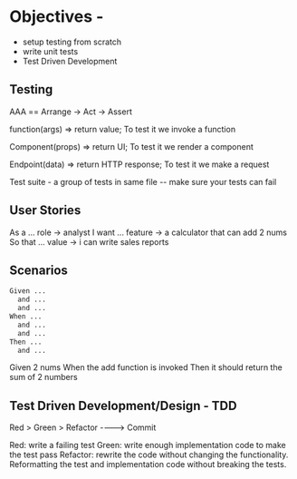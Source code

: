 
# Objectives - 

- setup testing from scratch
- write unit tests
- Test Driven Development

## Testing

AAA == Arrange -> Act -> Assert

function(args) => return value; To test it we invoke a function

Component(props) => return UI; To test it we render a component

Endpoint(data) => return HTTP response; To test it we make a request

Test suite - a group of tests in same file
-- make sure your tests can fail

## User Stories

As a ... role -> analyst
I want ... feature -> a calculator that can add 2 nums
So that ... value -> i can write sales reports

## Scenarios

```txt
Given ...
  and ...
  and ...
When ...
  and ...
  and ...
Then ...
  and ...
```

Given 2 nums
When the add function is invoked
Then it should return the sum of 2 numbers

## Test Driven Development/Design - TDD

Red > Green > Refactor ----> Commit

Red: write a failing test
Green: write enough implementation code to make the test pass
Refactor: rewrite the code without changing the functionality. Reformatting the test and implementation code without breaking the tests.